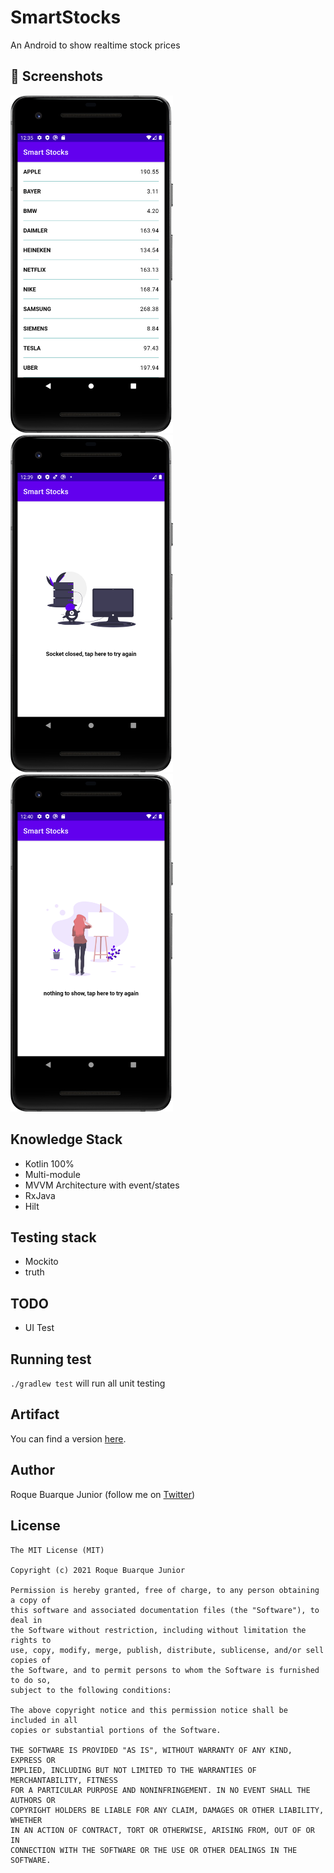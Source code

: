 # SmartStocks
An Android to show realtime stock prices

## :camera_flash: Screenshots
<!-- You can add more screenshots here if you like -->
<img src="/results/screenshot.png" width="260">&emsp;<img src="/results/screenshot2.png" width="260">&emsp;<img src="/results/screenshot3.png" width="260">

## Knowledge Stack
* Kotlin 100%
* Multi-module 
* MVVM Architecture with event/states
* RxJava
* Hilt

## Testing stack
* Mockito
* truth

## TODO

* UI Test

## Running test
`./gradlew test` will run all unit testing 

## Artifact
You can find a version [here](/results/app.apk). 

## Author
Roque Buarque Junior (follow me on [Twitter](https://twitter.com/roquebuarque))

## License
```
The MIT License (MIT)

Copyright (c) 2021 Roque Buarque Junior

Permission is hereby granted, free of charge, to any person obtaining a copy of
this software and associated documentation files (the "Software"), to deal in
the Software without restriction, including without limitation the rights to
use, copy, modify, merge, publish, distribute, sublicense, and/or sell copies of
the Software, and to permit persons to whom the Software is furnished to do so,
subject to the following conditions:

The above copyright notice and this permission notice shall be included in all
copies or substantial portions of the Software.

THE SOFTWARE IS PROVIDED "AS IS", WITHOUT WARRANTY OF ANY KIND, EXPRESS OR
IMPLIED, INCLUDING BUT NOT LIMITED TO THE WARRANTIES OF MERCHANTABILITY, FITNESS
FOR A PARTICULAR PURPOSE AND NONINFRINGEMENT. IN NO EVENT SHALL THE AUTHORS OR
COPYRIGHT HOLDERS BE LIABLE FOR ANY CLAIM, DAMAGES OR OTHER LIABILITY, WHETHER
IN AN ACTION OF CONTRACT, TORT OR OTHERWISE, ARISING FROM, OUT OF OR IN
CONNECTION WITH THE SOFTWARE OR THE USE OR OTHER DEALINGS IN THE SOFTWARE.
```
